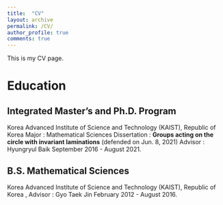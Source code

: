 ```yaml
---
title:  "CV"
layout: archive
permalink: /CV/
author_profile: true
comments: true
---
```


This is my CV page.
 
# Education
## Integrated Master’s and Ph.D. Program
Korea Advanced Institute of Science and Technology (KAIST), Republic of Korea
Major : Mathematical Sciences
Dissertation : **Groups acting on the circle with invariant laminations** (defended on Jun. 8, 2021)
Advisor : Hyungryul Baik
September 2016 - August 2021.

## B.S. Mathematical Sciences
Korea Advanced Institute of Science and Technology (KAIST), Republic of Korea
, Advisor : Gyo Taek Jin 
February 2012 - August 2016.
